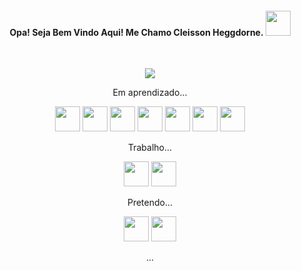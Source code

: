 <h4 align="center">Opa! Seja Bem Vindo Aqui! Me Chamo Cleisson Heggdorne. <a href="https://www.instagram.com/cleisson.heggdorne/"><img src="https://cdn.icon-icons.com/icons2/122/PNG/512/instagram_socialnetwork_20033.png" width="40px"></a> </h4>
<p>&nbsp;</p>
<p align="center"><img src="https://media3.giphy.com/media/wvQIqJyNBOCjK/giphy.gif?cid=ecf05e472xnza9gnsucrckd1ysswy1skppuduan618uqwe9o&amp;rid=giphy.gif&amp;ct=g" /></p>
<p align="center">
  Em  aprendizado...
</p>
<p align="center"><img src="https://img.icons8.com/ios/344/php.png" width="40px" />
  <img src="https://img.icons8.com/ios/344/css.png" width="40px" />
  <img src="https://img.icons8.com/ios/344/html.png" width="40px" />
  <img src="https://img.icons8.com/ios/344/javascript-logo.png" width="40px" />
  <img src="https://upload.wikimedia.org/wikipedia/commons/thumb/9/9a/Laravel.svg/800px-Laravel.svg.png" width="40px" />
  <img src="https://colinstodd.com/images/posts/matcss-min.png" width="40px" />
  <img src="https://img.icons8.com/ios/344/mysql.png" width="40px" />

</p>

<p align="center">
  Trabalho...
</p>
<p align="center">
<img src="https://img.icons8.com/ios/344/sql.png" width="40px" />
 <img src="https://img.icons8.com/ios/344/postgreesql.png" width="40px" />

<p>
<p align="center">
  Pretendo...
</p>
<p align="center"><img src="https://img.icons8.com/external-bartama-outline-64-bartama-graphic/344/external-JAVA-file-formats-outline-bartama-outline-64-bartama-graphic.png" width="40px" /> 
<img src="https://cdn-icons-png.flaticon.com/512/1822/1822921.png" width="40px" /></p>
<p align="center">
  ...
</p>

